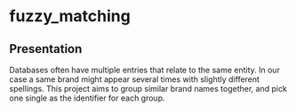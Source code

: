 # fuzzy_matching

## Presentation
Databases often have multiple entries that relate to the same entity. In our case a same brand might appear several times with slightly different spellings. This project aims to group similar brand names together, and pick one single as the identifier for each group. 
